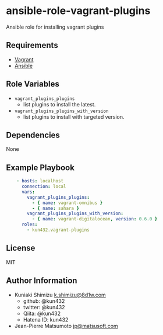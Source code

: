 ansible-role-vagrant-plugins
=========

Ansible role for installing vagrant plugins

Requirements
------------

- [Vagrant](http://www.vagrantup.com)
- [Ansible](http://www.ansible.com)

Role Variables
--------------

- `vagrant_plugins_plugins`
  - list plugins to install the latest.
- `vagrant_plugins_plugins_with_version`
  - list plugins to install with targeted version.

Dependencies
------------

None

Example Playbook
----------------

```yaml
    - hosts: localhost
      connection: local
      vars: 
        vagrant_plugins_plugins:
          - { name: vagrant-omnibus }
          - { name: sahara }
        vagrant_plugins_plugins_with_version:
          - { name: vagrant-digitalocean, version: 0.6.0 }
      roles:
        - kun432.vagrant-plugins
```

License
-------

MIT

Author Information
------------------

- Kuniaki Shimizu <k.shimizu@8d1w.com>
  - github: @kun432
  - twitter: @kun432
  - Qiita: @kun432
  - Hatena ID: kun432
- Jean-Pierre Matsumoto <jp@matsusoft.com>
